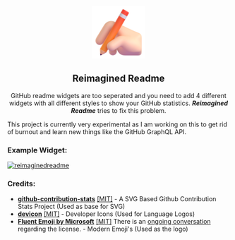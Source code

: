<div align="center">
<img width="120" src="https://raw.githubusercontent.com/microsoft/fluentui-emoji/558ab792aec59eb639671d41c5666ef12f6d0d80/assets/Writing%20hand/Light/3D/writing_hand_3d_light.png"/>

## Reimagined Readme
GitHub readme widgets are too seperated and you need to add 4 different widgets with all different styles to show your GitHub statistics. ***Reimagined Readme*** tries to fix this problem.

</div>


This project is currently very experimental as I am working on this to get rid of burnout and learn new things like the GitHub GraphQL API.

### Example Widget:
[![reimaginedreadme](https://myreadme.vercel.app/api/embed/PressJump)](https://github.com/PressJump/reimaginedreadme)

### Credits:

 - **[github-contribution-stats](https://github.com/LordDashMe/github-contribution-stats)** [\[MIT\]](https://github.com/LordDashMe/github-contribution-stats/blob/master/LICENSE) - A SVG Based Github Contribution Stats Project (Used as base for SVG)
 - **[devicon](https://github.com/devicons/devicon)** [\[MIT\]](https://github.com/devicons/devicon/blob/master/LICENSE) - Developer Icons (Used for Language Logos)
 - **[Fluent Emoji by Microsoft](https://github.com/microsoft/fluentui-emoji)** [\[MIT\]](https://github.com/microsoft/fluentui-emoji/blob/main/LICENSE) There is an [ongoing conversation](https://github.com/microsoft/fluentui-emoji/issues/18) regarding the license. - Modern Emoji's (Used as the logo)

